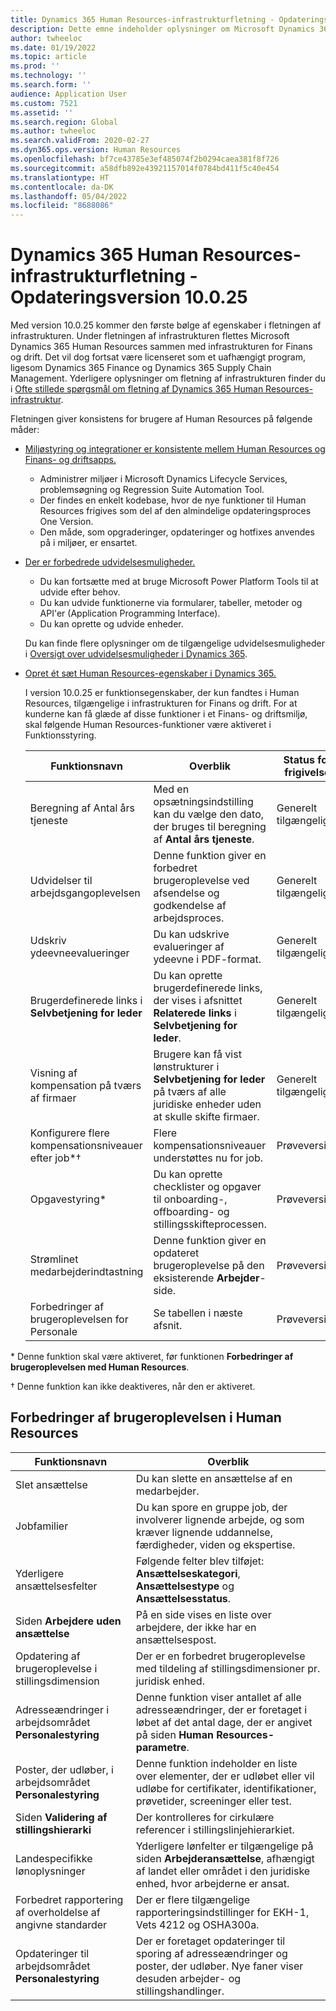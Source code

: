 ```yaml
---
title: Dynamics 365 Human Resources-infrastrukturfletning - Opdateringsversion 10.0.25
description: Dette emne indeholder oplysninger om Microsoft Dynamics 365 Human Resources version 10.0.25, som udgør den første bølge af egenskaber i fletningen af infrastrukturen.
author: twheeloc
ms.date: 01/19/2022
ms.topic: article
ms.prod: ''
ms.technology: ''
ms.search.form: ''
audience: Application User
ms.custom: 7521
ms.assetid: ''
ms.search.region: Global
ms.author: twheeloc
ms.search.validFrom: 2020-02-27
ms.dyn365.ops.version: Human Resources
ms.openlocfilehash: bf7ce43785e3ef485074f2b0294caea381f8f726
ms.sourcegitcommit: a58dfb892e43921157014f0784bd411f5c40e454
ms.translationtype: HT
ms.contentlocale: da-DK
ms.lasthandoff: 05/04/2022
ms.locfileid: "8688086"
---
```

# <a name="dynamics-365-human-resources-infrastructure-merge---release-10025-update"></a>Dynamics 365 Human Resources-infrastrukturfletning - Opdateringsversion 10.0.25

Med version 10.0.25 kommer den første bølge af egenskaber i fletningen af infrastrukturen. Under fletningen af infrastrukturen flettes Microsoft Dynamics 365 Human Resources sammen med infrastrukturen for Finans og drift. Det vil dog fortsat være licenseret som et uafhængigt program, ligesom Dynamics 365 Finance og Dynamics 365 Supply Chain Management. Yderligere oplysninger om fletning af infrastrukturen finder du i [Ofte stillede spørgsmål om fletning af Dynamics 365 Human Resources-infrastruktur](../human-resources/hr-infrastructure-merge-faq.md).

Fletningen giver konsistens for brugere af Human Resources på følgende måder:

- [Miljøstyring og integrationer er konsistente mellem Human Resources og Finans- og driftsapps.](/dynamics365-release-plan/2021wave2/human-resources/dynamics365-human-resources/consistent-environment-management-integrations-between-human-resources-finance-operations-apps)

    - Administrer miljøer i Microsoft Dynamics Lifecycle Services, problemsøgning og Regression Suite Automation Tool.
    - Der findes en enkelt kodebase, hvor de nye funktioner til Human Resources frigives som del af den almindelige opdateringsproces One Version.
    - Den måde, som opgraderinger, opdateringer og hotfixes anvendes på i miljøer, er ensartet.

- [Der er forbedrede udvidelsesmuligheder.](/dynamics365-release-plan/2021wave2/human-resources/dynamics365-human-resources/improve-extensibility-options)

    - Du kan fortsætte med at bruge Microsoft Power Platform Tools til at udvide efter behov.
    - Du kan udvide funktionerne via formularer, tabeller, metoder og API'er (Application Programming Interface).
    - Du kan oprette og udvide enheder.

    Du kan finde flere oplysninger om de tilgængelige udvidelsesmuligheder i [Oversigt over udvidelsesmuligheder i Dynamics 365](../fin-ops-core/dev-itpro/extensibility/extensibility-home-page.md).

- [Opret ét sæt Human Resources-egenskaber i Dynamics 365.](/dynamics365-release-plan/2021wave2/human-resources/dynamics365-human-resources/create-one-set-human-resources-capabilities-within-dynamics-365)

    I version 10.0.25 er funktionsegenskaber, der kun fandtes i Human Resources, tilgængelige i infrastrukturen for Finans og drift. For at kunderne kan få glæde af disse funktioner i et Finans- og driftsmiljø, skal følgende Human Resources-funktioner være aktiveret i Funktionsstyring.

    | Funktionsnavn | Overblik | Status for frigivelse | 
    |--------------|----------|----------------| 
    | Beregning af Antal års tjeneste | Med en opsætningsindstilling kan du vælge den dato, der bruges til beregning af **Antal års tjeneste**. | Generelt tilgængelig | 
    | Udvidelser til arbejdsgangoplevelsen | Denne funktion giver en forbedret brugeroplevelse ved afsendelse og godkendelse af arbejdsproces. | Generelt tilgængelig | 
    | Udskriv ydeevneevalueringer | Du kan udskrive evalueringer af ydeevne i PDF-format. | Generelt tilgængelig | 
    | Brugerdefinerede links i **Selvbetjening for leder** | Du kan oprette brugerdefinerede links, der vises i afsnittet **Relaterede links** i **Selvbetjening for leder**. | Generelt tilgængelig | 
    | Visning af kompensation på tværs af firmaer | Brugere kan få vist lønstrukturer i **Selvbetjening for leder** på tværs af alle juridiske enheder uden at skulle skifte firmaer. | Generelt tilgængelig | 
    | Konfigurere flere kompensationsniveauer efter job\*&dagger; | Flere kompensationsniveauer understøttes nu for job. | Prøveversion | 
    | Opgavestyring\* | Du kan oprette checklister og opgaver til onboarding-, offboarding- og stillingsskifteprocessen. | Prøveversion | 
    | Strømlinet medarbejderindtastning | Denne funktion giver en opdateret brugeroplevelse på den eksisterende **Arbejder**-side. | Prøveversion | 
    | Forbedringer af brugeroplevelsen for Personale | Se tabellen i næste afsnit.  | Prøveversion | 

\* Denne funktion skal være aktiveret, før funktionen **Forbedringer af brugeroplevelsen med Human Resources**.

&dagger; Denne funktion kan ikke deaktiveres, når den er aktiveret.

## <a name="human-resource-user-experience-enhancements"></a>Forbedringer af brugeroplevelsen i Human Resources

| Funktionsnavn | Overblik | 
|--------------|----------| 
| Slet ansættelse | Du kan slette en ansættelse af en medarbejder. | 
| Jobfamilier | Du kan spore en gruppe job, der involverer lignende arbejde, og som kræver lignende uddannelse, færdigheder, viden og ekspertise. | 
| Yderligere ansættelsesfelter | Følgende felter blev tilføjet: **Ansættelseskategori**, **Ansættelsestype** og **Ansættelsesstatus**. | 
| Siden **Arbejdere uden ansættelse** | På en side vises en liste over arbejdere, der ikke har en ansættelsespost. | 
| Opdatering af brugeroplevelse i stillingsdimension | Der er en forbedret brugeroplevelse med tildeling af stillingsdimensioner pr. juridisk enhed. | 
| Adresseændringer i arbejdsområdet **Personalestyring** | Denne funktion viser antallet af alle adresseændringer, der er foretaget i løbet af det antal dage, der er angivet på siden **Human Resources-parametre**. | 
| Poster, der udløber, i arbejdsområdet **Personalestyring** | Denne funktion indeholder en liste over elementer, der er udløbet eller vil udløbe for certifikater, identifikationer, prøvetider, screeninger eller test. | 
| Siden **Validering af stillingshierarki** | Der kontrolleres for cirkulære referencer i stillingslinjehierarkiet. | 
| Landespecifikke lønoplysninger | Yderligere lønfelter er tilgængelige på siden **Arbejderansættelse**, afhængigt af landet eller området i den juridiske enhed, hvor arbejderne er ansat. | 
| Forbedret rapportering af overholdelse af angivne standarder | Der er flere tilgængelige rapporteringsindstillinger for EKH-1, Vets 4212 og OSHA300a. | 
| Opdateringer til arbejdsområdet **Personalestyring** | Der er foretaget opdateringer til sporing af adresseændringer og poster, der udløber. Nye faner viser desuden arbejder- og stillingshandlinger. | 
